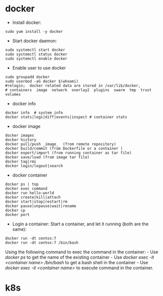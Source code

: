 # docker
- Install docker: 
```
sudo yum install -y docker
```
- Start docker daemon:
```
sudo systemctl start docker
sudo systemctl status docker
sudo systemctl enable docker
```
- Enable user to use docker
```
sudo groupadd docker
sudo usermod -aG docker $(whoami)
#relogin;  docker related data are stored in /var/lib/docker, 
# containers  image  network  overlay2  plugins  swarm  tmp  trust  volumes
```
- docker info
```
docker info  # system info
docker stats|logs|diff|events|inspect # container stats
```
- docker image
```
docker images
docker history
docker pull/push _image_  (from remote repository)
docker build/commit (from Dockerfile or a container )
docker export/import (from running container as tar file)
docker save/load (from image tar file)
docker tag|rmi 
docker login/logout|search
```
- docker container
```
docker ps | top 
docker exec command
docker run hello-world
docker create|kill|attach
docker start|stop|restart|rm
docker pause|unpause|wait|rename
docker cp
docker port
```
- Login a container:
Start a container, and let it running (both are the same):
```
docker run -dt centos:7
docker run -dt centos:7 /bin/bash
```
Using the following command to exec the command in the container:
      - Use *docker ps* to get the name of the existing container
      - Use *docker exec -it \<container name\> /bin/bash* to get a bash shell in the container
      - Use *docker exec -it \<container name\> <command>* to execute command  in the container.


# k8s
